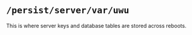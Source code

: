 # `/persist/server/var/uwu`
This is where server keys and database tables are stored across reboots.